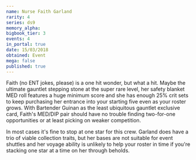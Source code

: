 ```yaml
---
name: Nurse Faith Garland
rarity: 4
series: ds9
memory_alpha:
bigbook_tier: 3
events: 4
in_portal: true
date: 15/03/2018
obtained: Event
mega: false
published: true
---
```


Faith (no ENT jokes, please) is a one hit wonder, but what a hit. Maybe the ultimate gauntlet stepping stone at the super rare level, her safety blanket MED roll features a huge minimum score and she has enough 25% crit sets to keep purchasing her entrance into your starting five even as your roster grows. With Bartender Guinan as the least ubiquitous gauntlet exclusive card, Faith's MED/DIP pair should have no trouble finding two-for-one opportunities or at least picking on weaker competition.

In most cases it's fine to stop at one star for this crew. Garland does have a trio of viable collection traits, but her bases are not suitable for event shuttles and her voyage ability is unlikely to help your roster in time if you're stacking one star at a time on her through beholds.
